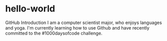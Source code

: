 # hello-world
GitHub Introduction 
I am a computer scientist major, who enjoys languages and yoga. I'm currently learning how to use Github and have recently committed to the #1000daysofcode challenge. 

